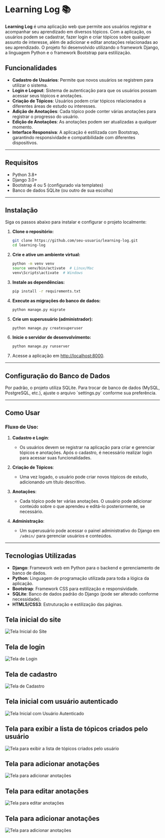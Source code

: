 # Learning Log 📚

**Learning Log** é uma aplicação web que permite aos usuários registrar e acompanhar seu aprendizado em diversos tópicos. Com a aplicação, os usuários podem se cadastrar, fazer login e criar tópicos sobre qualquer assunto de interesse, além de adicionar e editar anotações relacionadas ao seu aprendizado. O projeto foi desenvolvido utilizando o framework Django, a linguagem Python e o framework Bootstrap para estilização.

## Funcionalidades

- **Cadastro de Usuários**: Permite que novos usuários se registrem para utilizar o sistema.
- **Login e Logout**: Sistema de autenticação para que os usuários possam acessar seus tópicos e anotações.
- **Criação de Tópicos**: Usuários podem criar tópicos relacionados a diferentes áreas de estudo ou interesses.
- **Adição de Anotações**: Cada tópico pode conter várias anotações para registrar o progresso do usuário.
- **Edição de Anotações**: As anotações podem ser atualizadas a qualquer momento.
- **Interface Responsiva**: A aplicação é estilizada com Bootstrap, garantindo responsividade e compatibilidade com diferentes dispositivos.
---
## Requisitos

- Python 3.8+
- Django 3.0+
- Bootstrap 4 ou 5 (configurado via templates)
- Banco de dados SQLite (ou outro de sua escolha)
---
## Instalação

Siga os passos abaixo para instalar e configurar o projeto localmente:

1. **Clone o repositório:**
   ```bash
   git clone https://github.com/seu-usuario/learning-log.git
   cd learning-log
   ```

2. **Crie e ative um ambiente virtual:**
   ```bash
   python -m venv venv
   source venv/bin/activate  # Linux/Mac
   venv\Scripts\activate  # Windows
   ```

3. **Instale as dependências:**
   ```bash
   pip install -r requirements.txt
   ```

4. **Execute as migrações do banco de dados:**
   ```bash
   python manage.py migrate
   ```

5. **Crie um superusuário (administrador):**
   ```bash
   python manage.py createsuperuser
   ```

6. **Inicie o servidor de desenvolvimento:**
   ```bash
   python manage.py runserver
   ```

7. Acesse a aplicação em [http://localhost:8000](http://localhost:8000).
---
## Configuração do Banco de Dados

<p>Por padrão, o projeto utiliza SQLite. Para trocar de banco de dados (MySQL, PostgreSQL, etc.), ajuste o arquivo `settings.py` conforme sua preferência.</p>

---

## Como Usar

### Fluxo de Uso:

1. **Cadastro e Login**:
   - Os usuários devem se registrar na aplicação para criar e gerenciar tópicos e anotações. Após o cadastro, é necessário realizar login para acessar suas funcionalidades.

2. **Criação de Tópicos**:
   - Uma vez logado, o usuário pode criar novos tópicos de estudo, adicionando um título descritivo.

3. **Anotações**:
   - Cada tópico pode ter várias anotações. O usuário pode adicionar conteúdo sobre o que aprendeu e editá-lo posteriormente, se necessário.

4. **Administração**:
   - Um superusuário pode acessar o painel administrativo do Django em `/admin/` para gerenciar usuários e conteúdos.
---
## Tecnologias Utilizadas

- **Django**: Framework web em Python para o backend e gerenciamento de banco de dados.
- **Python**: Linguagem de programação utilizada para toda a lógica da aplicação.
- **Bootstrap**: Framework CSS para estilização e responsividade.
- **SQLite**: Banco de dados padrão do Django (pode ser alterado conforme necessidade).
- **HTML5/CSS3**: Estruturação e estilização das páginas.

## Tela inicial do site

![Tela Inicial do Site](assets/tela-inicial-site.png)

## Tela de login

![Tela de Login](assets/tela-login.png)

## Tela de cadastro

![Tela de Cadastro](assets/tela-cadastro.png)

## Tela inicial com usuário autenticado
![Tela Inicial com Usuário Autenticado](assets/tela-inicial-usuario-autenticado.png)

## Tela para exibir a lista de tópicos criados pelo usuário
![Tela para exibir a lista de tópicos criados pelo usuário](assets/tela-lista-topicos.png)

## Tela para adicionar anotações 
![Tela para adicionar anotações](assets/tela-adicionar-anotacao.png)

## Tela para editar anotações 
![Tela para editar anotações](assets/tela-editar-anotacao.png)

## Tela para adicionar anotações
![Tela para adicionar anotações](assets/tela-adicionar-anotacao.png)





